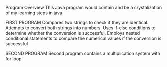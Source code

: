 Program Overview
This Java program would contain and be a crystalization of my learning steps in java

FIRST PROGRAM
Compares two strings to check if they are identical.
Attempts to convert both strings into numbers.
Uses if-else conditions to determine whether the conversion is successful.
Employs nested conditional statements to compare the numerical values if the conversion is successful

SECOND PROGRAM
Second program contains a multiplication system with for loop
